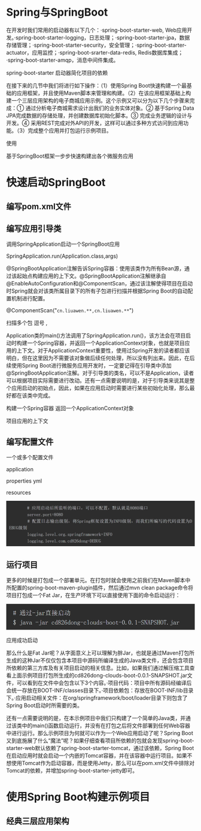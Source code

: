 # Spring与SpringBoot



在开发时我们常用的启动器有以下几个：·spring-boot-starter-web, Web应用开发。·spring-boot-starter-logging，日志处理；·spring-boot-starter-jpa，数据存储管理；·spring-boot-starter-security，安全管理；·spring-boot-starter-actuator，应用监控；·spring-boot-srarter-data-redis, Redis数据库集成；·spring-boot-starter-amqp，消息中间件集成。

spring-boot-starter 启动器简化项目的依赖 

在接下来的几节中我们将进行如下操作：（1）使用Spring Boot快速构建一个最基础的应用框架，并且使用Maven脚本来管理和构建。（2）在该应用框架基础上构建一个三层应用架构的电子商城应用示例。这个示例又可以分为以下几个步骤来完成：① 通过分析电子商城需求设计出我们的业务实体对象。② 基于Spring Data JPA完成数据的存储处理，并创建数据库初始化脚本。③ 完成业务逻辑的设计与开发。④ 采用REST完成对外API的开发，这样可以通过多种方式访问到应用功能。（3）完成整个应用并打包运行示例项目。

使用

基于SpringBoot框架一步步快速构建出各个微服务应用

#  快速启动SpringBoot

## 编写pom.xml文件

## 编写应用引导类



调用SpringApplication启动一个SpringBoot应用

SpringApplication.run(Application.class,args) 



@SpringBootApplication注解告诉Spring容器：使用该类作为所有Bean源，通过该起始点构建应用的上下文。@SpringBootApplication注解继承自@EnableAutoConfiguration和@ComponentScan，通过该注解使得项目在启动时Spring就会对该类所属目录下的所有子包进行扫描并根据Spring Boot的自动配置机制进行配置。



@ComponentScan("`cn.liuawen.**,cn.liuawen.**`")

扫描多个包  逗号  , 



Application类的main()方法调用了SpringApplication.run()，该方法会在项目启动时构建一个Spring容器，并返回一个ApplicationContext对象，也就是项目应用的上下文。对于ApplicationContext重要性，使用过Spring开发的读者都应该明白，但在这里因为不需要该对象做后续任何处理，所以没有列出来。因此，在后续使用Spring Boot进行微服务应用开发时，一定要记得在引导类中添加@SpringBootApplication注解。对于引导类的类名，可以不是Application，读者可以根据项目实际需要进行改动。还有一点需要说明的是，对于引导类来说其是整个应用启动的初始点，因此，如果在应用启动时需要进行某些初始化处理，那么最好都在该类中完成。

构建一个Spring容器 返回一个ApplicationContext对象

项目应用的上下文 



## 编写配置文件

一个或多个配置文件

application

properties yml

resources



![image-20200712212827134](assets/image-20200712212827134.png)



## 运行项目

更多的时候是打包成一个部署单元。在打包时就会使用之前我们在Maven脚本中所配置的spring-boot-maven-plugin插件，然后通过mvn clean package命令将项目打包成一个Fat Jar，在生产环境下可以直接使用下面的命令启动运行：



![image-20200712213212719](assets/image-20200712213212719.png)



应用成功启动



那么什么是Fat Jar呢？从字面意义上可以理解为胖Jar，也就是通过Maven打包所生成的这种Jar不仅仅包含本项目中源码所编译生成的Java类文件，还会包含项目所依赖的第三方库及有关项目启动的相关信息。比如，如果我们通过解压缩工具查看上面示例项目打包所生成的cd826dong-clouds-boot-0.0.1-SNAPSHOT.jar文件，可以看到在文件中会包含以下3个内容。·项目代码：项目中所有源码经编译后会统一存放在BOOT-INF/classes目录下。·项目依赖包：存放在BOOT-INF/lib目录下。·应用启动相关文件：在org/springframework/boot/loader目录下则包含了Spring Boot启动时所需要的类。





还有一点需要说明的是，在本示例项目中我们只构建了一个简单的Java类，并通过该类中的main()函数启动运行，并没有在打包之后将文件部署到任何Web容器中进行运行。那么示例项目为何就可以作为一个Web应用启动了呢？Spring Boot又到底施展了什么“魔法”呢？如果仔细查看项目所依赖的包就会发现spring-boot-starter-web默认依赖了spring-boot-starter-tomcat，通过该依赖，Spring Boot在启动应用时就会启动一个内嵌的Tomcat容器，并在该容器中运行项目。如果不想使用Tomcat作为启动容器，而是使用Jetty，那么可以在pom.xml文件中排除对Tomcat的依赖，并增加spring-boot-starter-jetty即可。

# 使用Spring Boot构建示例项目

## 经典三层应用架构

